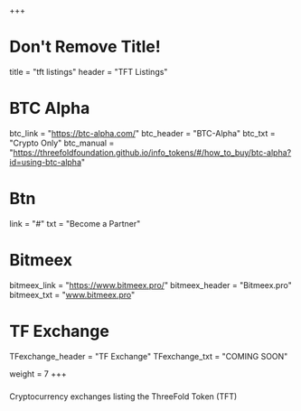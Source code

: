 +++
# Don't Remove Title!
title = "tft listings"
header = "TFT Listings"

# BTC Alpha
btc_link = "https://btc-alpha.com/"
btc_header = "BTC-Alpha"
btc_txt = "Crypto Only"
btc_manual = "https://threefoldfoundation.github.io/info_tokens/#/how_to_buy/btc-alpha?id=using-btc-alpha"

# Btn
link = "#"
txt = "Become a Partner"

# Bitmeex
bitmeex_link = "https://www.bitmeex.pro/"
bitmeex_header = "Bitmeex.pro"
bitmeex_txt = "www.bitmeex.pro"

# TF Exchange
TFexchange_header = "TF Exchange"
TFexchange_txt = "COMING SOON"

weight = 7
+++

###

Cryptocurrency exchanges listing the ThreeFold Token (TFT)

